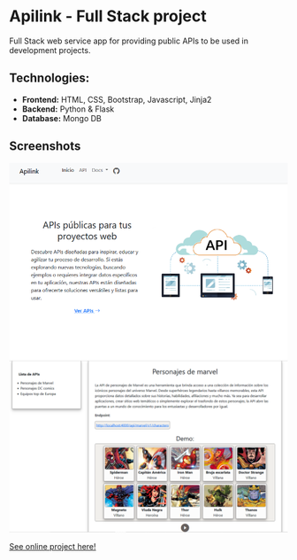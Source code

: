 # Apilink - Full Stack project 

Full Stack web service app for providing public APIs to be used in development projects.

## Technologies:

* __Frontend:__ HTML, CSS, Bootstrap, Javascript, Jinja2 
* __Backend:__ Python & Flask
* __Database:__ Mongo DB

## Screenshots

![Apilink index](./static/assets/site/screenshot.png)
![Marvel API](./static/assets/site/screenshot-API.png)

[See online project here!](https://apilink-pukn.onrender.com/)
